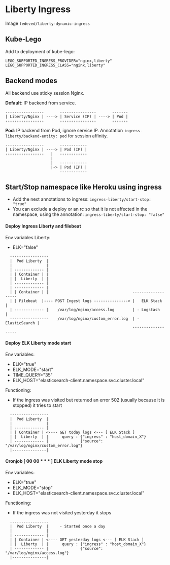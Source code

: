 # Liberty Ingress

Image `tedezed/liberty-dynamic-ingress`

## Kube-Lego

Add to deployment of kube-lego:

```
LEGO_SUPPORTED_INGRESS_PROVIDER="nginx,liberty"
LEGO_SUPPORTED_INGRESS_CLASS="nginx,liberty"
```

## Backend modes

All backend use sticky session Nginx.

**Default**: IP backend from service.

```
-----------------       ----------------       -------
| Liberty/Nginx | ----> | Service (IP) | ----> | Pod |
-----------------       ----------------       -------
```

**Pod**: IP backend from Pod, ignore service IP.
Annotation `ingress-liberty/backend-entity: pod` for session affinity.
```
-----------------       ------------
| Liberty/Nginx | ----> | Pod (IP) |
-----------------   |   ------------
                    |
                    |   ------------
                    |-> | Pod (IP) |
                        ------------
```


## Start/Stop namespace like Heroku using ingress

- Add the next annotations to ingress: `ingress-liberty/start-stop: "true"`
- You can exclude a deploy or an rc so that it is not affected in the namespace, using the annotation: `ingress-liberty/start-stop: "false"`

#### Deploy Ingress Liberty and filebeat

Env variables Liberty:
- ELK="false"

```
  -----------------
  |  Pod Liberty  |
  |               |
  | ------------- |
  | | Container | |
  | |  Liberty  | |
  | ------------- |
  | ------------- |
  | | Container | |                                     -------------------
  | | Filebeat  |---- POST Ingest logs ---------------> |   ELK Stack     |
  | ------------- |    /var/log/nginx/access.log        | - Logstash      |
  -----------------    /var/log/nginx/custom_error.log  | - ElasticSearch |
                                                        -------------------
```

#### Deploy ELK Liberty mode start

Env variables:
- ELK="true"
- ELK_MODE="start"
- TIME_QUERY="35"
- ELK_HOST="elasticsearch-client.namespace.svc.cluster.local"

Functioning:
- If the ingress was visited but returned an error 502 (usually because it is stopped) it tries to start
```
  -----------------
  |  Pod Liberty  |
  |               |
  | ------------- |
  | | Container | <---- GET today logs <--- [ ELK Stack ]
  | |  Liberty  | |      query : {"ingress" : "host_domain_X"}
  | ------------- |              {"source": "/var/log/nginx/custom_error.log"}
  |---------------|
```

#### Cronjob [ 00 00 * * * ] ELK Liberty mode stop

Env variables:
- ELK="true"
- ELK_MODE="stop"
- ELK_HOST="elasticsearch-client.namespace.svc.cluster.local"

Functioning:
- If the ingress was not visited yesterday it stops
```
  -----------------
  |  Pod Liberty  |     - Started once a day
  |               |
  | ------------- |
  | | Container | <---- GET yesterday logs <--- [ ELK Stack ]
  | |  Liberty  | |      query : {"ingress" : "host_domain_X"}
  | ------------- |              {"source": "/var/log/nginx/access.log"}
  |---------------|
```

